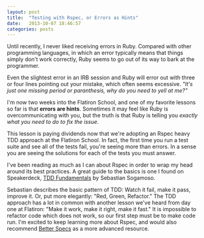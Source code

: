 ```yaml
---
layout: post
title:  "Testing with Rspec, or Errors as Hints" 
date:   2013-10-07 18:46:57
categories: posts
---
```


Until recently, I never liked receiving errors in Ruby. Compared with other programming languages, in which an error typically means that things simply don't work correctly, Ruby seems to go out of its way to bark at the programmer.

Even the slightest error in an IRB session and Ruby will error out with three or four lines pointing out your mistake, which often seems excessive. _"It's just one missing period or paranthesis, why do you need to yell at me?"_

I'm now two weeks into the Flatiron School, and one of my favorite lessons so far is that **errors are hints**. Sometimes it may feel like Ruby is overcommunicating with you, but the truth is that Ruby is telling you _exactly what you need to do to fix the issue_.

This lesson is paying dividends now that we're adopting an Rspec heavy TDD approach at the Flatiron School. In fact, the first time you run a test suite and see all of the tests fail, you're seeing more than errors. In a sense you are seeing the solutions for each of the tests you must answer.

I've been reading as much as I can about Rspec in order to wrap my head around its best practices. A great guide to the basics is one I found on Speakerdeck, [TDD Fundamentals](https://speakerdeck.com/sebasoga/tdd-fundamentals "TDD Fundamentals") by Sebastian Sogamoso.

Sebastian describes the basic pattern of TDD: Watch it fail, make it pass, improve it. Or, put more elegantly: "Red, Green, Refactor."  The TDD approach has a lot in common with another lesson we've heard from day one at Flatiron: "Make it work, make it right, make it fast." It is impossible to refactor code which does not work, so our first step must be to make code run. I'm excited to keep learning more about Rspec, and would also recommend [Better Specs](http://betterspecs.org/ "Better Specs") as a more advanced resource.